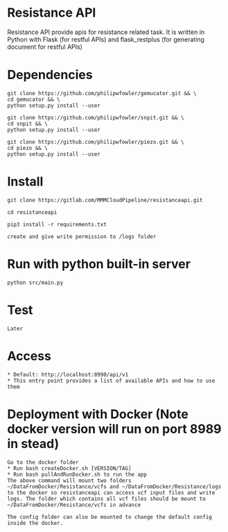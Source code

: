 # Resistance API

Resistance API provide apis for resistance related task. It is written in Python with Flask (for restful APIs) and flask_restplus (for generating document for restful APIs)

# Dependencies
    git clone https://github.com/philipwfowler/gemucator.git && \
    cd gemucator && \
    python setup.py install --user

    git clone https://github.com/philipwfowler/snpit.git && \
    cd snpit && \
    python setup.py install --user

    git clone https://github.com/philipwfowler/piezo.git && \
    cd piezo && \    
    python setup.py install --user

# Install
    git clone https://gitlab.com/MMMCloudPipeline/resistanceapi.git

    cd resistanceapi

    pip3 install -r requirements.txt

    create and give write permission to /logs folder

# Run with python built-in server
    python src/main.py

# Test
    Later
# Access
    * Default: http://localhost:8990/api/v1
    * This entry point provides a list of available APIs and how to use them

# Deployment with Docker (Note docker version will run on port 8989 in stead)
    Go to the docker folder
    * Run bash createDocker.sh [VERSION/TAG]
    * Run bash pullAndRunDocker.sh to run the app  
    The above command will mount two folders ~/DataFromDocker/Resistance/vcfs and ~/DataFromDocker/Resistance/logs to the docker so resistanceapi can access vcf input files and write logs. The folder which contains all vcf files should be mount to ~/DataFromDocker/Resistance/vcfs in advance

    The config folder can also be mounted to change the default config inside the docker.